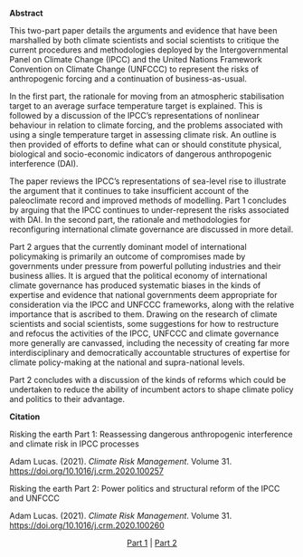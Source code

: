 
<b>Abstract</b>

This two-part paper details the arguments and evidence that have been marshalled by both climate scientists and social scientists to critique the current procedures and methodologies deployed by the Intergovernmental Panel on Climate Change (IPCC) and the United Nations Framework Convention on Climate Change (UNFCCC) to represent the risks of anthropogenic forcing and a continuation of business-as-usual. 

In the first part, the rationale for moving from an atmospheric stabilisation target to an average surface temperature target is explained. This is followed by a discussion of the IPCC’s representations of nonlinear behaviour in relation to climate forcing, and the problems associated with using a single temperature target in assessing climate risk. An outline is then provided of efforts to define what can or should constitute physical, biological and socio-economic indicators of dangerous anthropogenic interference (DAI). 

The paper reviews the IPCC’s representations of sea-level rise to illustrate the argument that it continues to take insufficient account of the paleoclimate record and improved methods of modelling. Part 1 concludes by arguing that the IPCC continues to under-represent the risks associated with DAI. In the second part, the rationale and methodologies for reconfiguring international climate governance are discussed in more detail. 

Part 2 argues that the currently dominant model of international policymaking is primarily an outcome of compromises made by governments under pressure from powerful polluting industries and their business allies. It is argued that the political economy of international climate governance has produced systematic biases in the kinds of expertise and evidence that national governments deem appropriate for consideration via the IPCC and UNFCCC frameworks, along with the relative importance that is ascribed to them. Drawing on the research of climate scientists and social scientists, some suggestions for how to restructure and refocus the activities of the IPCC, UNFCCC and climate governance more generally are canvassed, including the necessity of creating far more interdisciplinary and democratically accountable structures of expertise for climate policy-making at the national and supra-national levels. 

Part 2 concludes with a discussion of the kinds of reforms which could be undertaken to reduce the ability of incumbent actors to shape climate policy and politics to their advantage.

<b>Citation</b>

Risking the earth Part 1: Reassessing dangerous anthropogenic interference and climate risk in IPCC processes

Adam Lucas. (2021). <i>Climate Risk Management</i>. Volume 31. <a href="https://doi.org/10.1016/j.crm.2020.100257">https://doi.org/10.1016/j.crm.2020.100257</a>

Risking the earth Part 2: Power politics and structural reform of the IPCC and UNFCCC

Adam Lucas. (2021). <i>Climate Risk Management</i>. Volume 31. <a href="https://doi.org/10.1016/j.crm.2020.100260">https://doi.org/10.1016/j.crm.2020.100260</a>


<div style="text-align:center">
<a href="https://www.sciencedirect.com/science/article/pii/S2212096320300474">Part 1</a> | <a href="https://www.sciencedirect.com/science/article/pii/S2212096320300504">Part 2</a>
</div>


